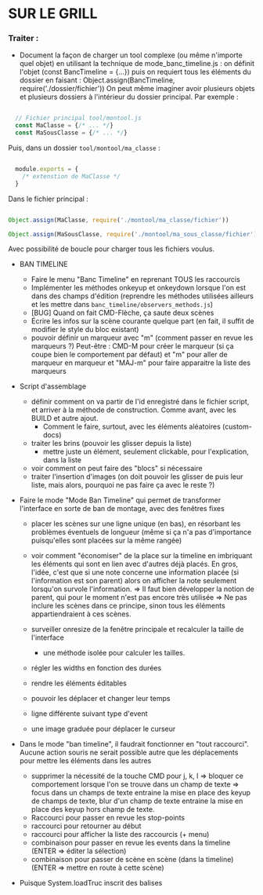 # SUR LE GRILL

### Traiter :

* Document la façon de charger un tool complexe (ou même n'importe quel objet) en utilisant la technique de mode_banc_timeline.js : on définit l'objet (const BancTimeline = {...}) puis on requiert tous les éléments du dossier en faisant :
  Object.assign(BancTimeline, require('./dossier/fichier'))
On peut même imaginer avoir plusieurs objets et plusieurs dossiers à l'intérieur du dossier principal.
Par exemple :

```javascript

  // Fichier principal tool/montool.js
  const MaClasse = {/* ... */}
  const MaSousClasse = {/* ... */}

```

Puis, dans un dossier `tool/montool/ma_classe` :

```javascript

  module.exports = {
    /* extenstion de MaClasse */
  }

```

Dans le fichier principal :

```javascript

Object.assign(MaClasse, require('./montool/ma_classe/fichier'))

Object.assign(MaSousClasse, require('./montool/ma_sous_classe/fichier'))

```

Avec possibilité de boucle pour charger tous les fichiers voulus.


* BAN TIMELINE
  - Faire le menu "Banc Timeline" en reprenant TOUS les raccourcis
  - Implémenter les méthodes onkeyup et onkeydown lorsque l'on est dans des champs d'édition (reprendre les méthodes utilisées ailleurs et les mettre dans `banc_timeline/observers_methods.js`)
  - [BUG] Quand on fait CMD-Flèche, ça saute deux scènes
  - Écrire les infos sur la scène courante quelque part
    (en fait, il suffit de modifier le style du bloc existant)
  - pouvoir définir un marqueur avec "m" (comment passer en revue les marqueurs ?)
    Peut-être : CMD-M pour créer le marqueur (si ça coupe bien le comportement par défaut)
    et "m" pour aller de marqueur en marqueur et "MAJ-m" pour faire apparaitre la liste des marqueurs

* Script d'assemblage
  - définir comment on va partir de l'id enregistré dans le fichier script, et
    arriver à la méthode de construction. Comme avant, avec les BUILD et
    autre ajout.
    - Comment le faire, surtout, avec les éléments aléatoires (custom-docs)
  - traiter les brins (pouvoir les glisser depuis la liste)
    + mettre juste un élément, seulement clickable, pour l'explication, dans la liste
  - voir comment on peut faire des "blocs" si nécessaire
  - traiter l'insertion d'images (on doit pouvoir les glisser de puis leur liste, mais alors, pourquoi ne pas faire ça avec le reste ?)


* Faire le mode "Mode Ban Timeline" qui permet de transformer l'interface en sorte de ban de montage, avec des fenêtres fixes
  - placer les scènes sur une ligne unique (en bas), en résorbant les problèmes éventuels de longueur (même si ça n'a pas d'importance puisqu'elles sont placées sur la même rangée)
  - voir comment "économiser" de la place sur la timeline en imbriquant les éléments qui sont en lien avec d'autres déjà placés. En gros, l'idée, c'est que si une note concerne une information placée (si l'information est son parent) alors on afficher la note seulement lorsqu'on survole l'information.
    => Il faut bien développer la notion de parent, qui pour le moment n'est pas encore très utilisée
    => Ne pas inclure les scènes dans ce principe, sinon tous les éléments appartiendraient à ces scènes.

  - surveiller onresize de la fenêtre principale et recalculer la taille de l'interface
    - une méthode isolée pour calculer les tailles.
  - régler les widths en fonction des durées
  - rendre les éléments éditables
  - pouvoir les déplacer et changer leur temps
  - ligne différente suivant type d'event
  - une image graduée pour déplacer le curseur

* Dans le mode "ban timeline", il faudrait fonctionner en "tout raccourci". Aucune action souris ne serait possible autre que les déplacements pour mettre les éléments dans les autres
  - supprimer la nécessité de la touche CMD pour j, k, l => bloquer ce comportement lorsque l'on se trouve dans un champ de texte => focus dans un champs de texte entraine la mise en place des keyup de champs de texte, blur d'un champ de texte entraine la mise en place des keyup hors champ de texte.
  - Raccourci pour passer en revue les stop-points
  - raccourci pour retourner au début
  - raccourci pour afficher la liste des raccourcis (+ menu)
  - combinaison pour passer en revue les events dans la timeline (ENTER => éditer la sélection)
  - combinaison pour passer de scène en scène (dans la timeline)(ENTER => mettre en route à cette scène)

* Puisque System.loadTruc inscrit des balises <script> dans le document, on peut l'utiliser pour charger tous les scripts, sans avoir à faire de require et toute la complication qui va avec

* Pour les associés qui n'existent plus, utiliser la classe `FAUnknownElement`
  - Faut-il faire un check régulier, partout ?

- Réimplémenter le check des résolutions des QRD pour qu'il se fasse seulement quand toutes les classes sont chargées — + quand on vient d'en créer une. Il faut appeler `FAEqrd#checkResolution()`. Voir aussi sur les procédés à résolution ?

* DATAEDITOR
  - Faire un fichier pfa alt (les mettre dans min.js)
  - Faire la même chose pour les variables ?

* CHECK ANALYSE
  - Poursuivre le check de la validité des données (app/js/tools/analyse_checker.js)

* Poursuivre l'utilisation de first_requirements.js pour retirer du code dans analyser.html

* Quand l'analyse de Her sera suffisamment conséquente, on s'en servira pour avoir une analyse de test qui contienne à peu près tout. Notamment pour tester les sorties, les affichages.

- Checker la résolution quand on modifie le procédé (pour le moment, ça n'est traité à la création et à l'instanciation)
  - Si la résolution ne commence pas par une balise de temps, il faut considérer que c'est l'explication de la non résolution.

* HANDTESTS
  - Il faut créer le test de la création de chaque type d'event. Peut-être qu'on peut même l'automatiser presque entièrement avec les hand-tests.
    - traitement des expressions régulières ('{{event:0}} de type {{type:note}}')
  - [Implémentation] Bien documenter l'utilisation des expressions régulières dans les étapes de tests
    - se servir de `ouvrir l'analyse`
    - bien documenter l'utilisation de l'asynchronicité avec un `return null` qui
      interrompt le test, et la méthode qui doit donc explicitement appeler les
      marques de réussite ou d'échec (HandTests.markSuccess/markFailure)
  - Poursuivre le traitement des vérifications (check) automatiques avec les `{{sujet:sujet_id}}`.


* Mettre en place aussi des checks pour les procédés pour qu'il y ait tout, au final : installation (toujours obligatoire) et résolution (payoff) (peut-être les afficher comme les QRD, en bas à droite)
  - les procédés particuliers sans résolution doivent s'inscrire en bas à droite

* Développer l'objet `FAStats` utilisé pour la première fois pour les brins (FABrin#stats)
  - mais aussi : `scenesCount`
  -> L'utiliser pour tous les objets qui peuvent l'utiliser

* [AMÉLIORATIONS]
  - En fait, il faut jouer sur les `asTruc` pour faire des formatages différents, et jouer sur les `options` pour demander l'affichage ou non des notes. Pour les notes, il faut envoyer un `option.notes: false` pour qu'elles ne soient pas affichées (déjà implémenté)
  - construction du graphique de la dynamique narrative
    liste des OOC
  - Pour les décors, il faudra compter le temps général du décor principal, et le temps des sous-décors

* [ESSAIS]
  - Poursuivre les essais de javascript dans les ebooks en utilisant un lien vers un autre endroit du livre. Si ça ne fonctionne pas, développer les liens hypertextuels normaux.

* [VÉRIFICATIONS]

* PUBLICATION
  - Bien étudier la documentation de Calibre (ebook-convert) pour savoir comment régler la page de couverture, les données, etc.

* ASSEMBLAGE DE L'ANALYSE
  =======================
  + Indiquer : les films étrangers — américains, coréens, espagnol, danois, etc. — sont toujours visionnés et analysés dans leur langue originale dans le respect de l’effort sonore artistique initial.
    => Mention dans le script d'assemblage
    Comme le script d'assemblage devient un peu complexe, essayer un truc qui fonctionnerait par élément qu'on glisserait déposerait.
  + Rappels :
    - S'inspirer du scénier pour tout gérer :
    - Mettre toujours un id dans les titres de chapitres
    - Mettre des sections, comme section#scenier, section#fondamentales, etc. mais "sortir" les titres, sinon ils n'apparaitraient pas dans la toc.
  - Utiliser la méthode FADocument::findAssociations pour récupérer les associations avec des documents et les traiter dans l'affichage.
  - Réfléchir aux liens (qui pour le moment fonctionnent avec des méthodes javascript `show<Thing>`). Il faudrait, dans l'idéal, pouvoir conduire quelque part et revenir. Si l'on part du principe qu'un objet ne peut pas être trop lié, on peut avoir `[1]` qui conduit à la référence `[1]` et la référence `[1]` qui ramène au lien. Dans l'idéal, un bouton 'revenir', programmé par javascript, permettrait de revenir :
    - quand on clique sur `[12]`, ça appelle une méthode javascript qui :
      + conduit à la référence `12` (disons une scène dans le scénier final)
      + définit le retour dans la référence `12` pour qu'il ramène là où on a cliqué.

* Pour l'estimation de l'avancée de l'analyse :
  On pourrait imaginer que chaque composant calcule lui-même, lorsqu'il est édité, son niveau d'avancement et l'enregistre dans un fichier qui sera lu tout simplement par la barre d'état.
  Par exemple, lorsque l'on édite les fondamentales, elles s'autoévaluent par rapport aux données fournies.
  Cela permettrait :
    - d'avoir une évaluation beaucoup plus fine
    - de ne pas être obligé de tout recharger pour estimer l'avancée
  => Imaginer une classe AutoEvaluator qui appelerait, pour chaque composant, une méthode 'autoEvaluate' qui retournerait :
    - une valeur globale de pourcentage
    - des descriptions plus précises de ce qui est fait et ce qui
      reste à faire.
    - ces valeurs seraient enregistrées


# EN COURS DE DÉVELOPPEMENT

* faire les styles associés aux liens utilisant ces méthodes (`lktime`, `lkscene`, `lkevent`, `lkdoc`). Mais attention : ne pas en faire trop. Discrète différence.

* Pour la FATimeline
  - faire des instances FACursor

* Développer la main-timeline pour qu'elle affiche le paradigme de Field absolu, peut-être sous forme de point plutôt que de cases
  - noter que pour le moment le "slider" de l'instance FATimeline s'affiche au-dessus puisque la timeline est vide.

# TODO LIST

* Une procédure de fix de l'analyse, lorsqu'elle comporte de graves erreurs. Ça peut arriver par exemple lorsqu'on définit des events et des brins associés, et qu'on oublie d'enregistrer les events de l'analyse.
  Ça ne doit plus se produire avec l'enregistrement automatique de l'analyse

* Développer le protocole d'analyse avec la possibilité d'avoir le détail de la démarche à adopter.

* Quand il y a un trop grand nombre de rapports, détruire les plus anciens
  -> Checker à chaque ouverture de l'analyse.

* Pouvoir modifier la vitesse à l'aide des touches `CMD +` et `CMD -`

* Rapports (class FAReport). Pouvoir recharger des rapports qui se trouvent dans le dossier 'reports' de l'analyse.
* Pouvoir avoir plusieurs writers pour éditer plusieurs documents en même temps

* Script d'assemblage : pouvoir insérer une image avec `IMAGE <image path>`
  - Corriger dans FAEvent
  -> documenter
  - Sinon, dans un document, l'insérer en markdown normal : `![alt iamge](path/to/image.format)`

* Faire un fichier `metadata.yml` pour les métadonnées du livre (pour les epubs fait avec pandoc)

* Développer l'affichage de l'état de l'analyse (la version détaillée).
  - voir aussi la note sur le fait que chaque élément puisse produire sa propre analyse de son état.

* Pouvoir indiquer qu'un event est "printable", c'est-à-dire qu'il sera affiché dans l'analyse finale. Ou alors, définir **OÙ** il sera printable (par exemple en lien avec un autre event) et où il ne le sera pas (par exemple dans le listing général des events de même type). Ou les deux.

* Mettre en place un système de Tips qui s'afficheront au moins une fois pour rappeler les bons trucs (pouvoir l'activer et le désactiver)
  -> Objet **Tips**
  - Et si on imaginait des div qui n'apparaissent que lorsqu'on presse la touche MÉTA ? En fonction du contexte, on les ajoute partout où il faut dans le document, tout le temps.

* On doit pouvoir changer la taille horizontale/verticale des flying-windows (deux pictos, peut-être ajoutés dans le 'header' du code construit dans le owner, qui permettent de le faire ? ou alors une bordure plus grande ?)

* Implémenter la redéfinition des temps des events lorsqu'un temps de début de film est redéfini.

* Pouvoir suivre en même temps deux endroits dans le film (donc deux visualiseurs avec chacun leur vidéo !)



# PEUT-ÊTRE UN JOUR

* Pouvoir entrer l'année de l'histoire et définir les âges des personnages en donnant leur date de naissance.
* API qui permettrait de récupérer les data des films online (au format json).
